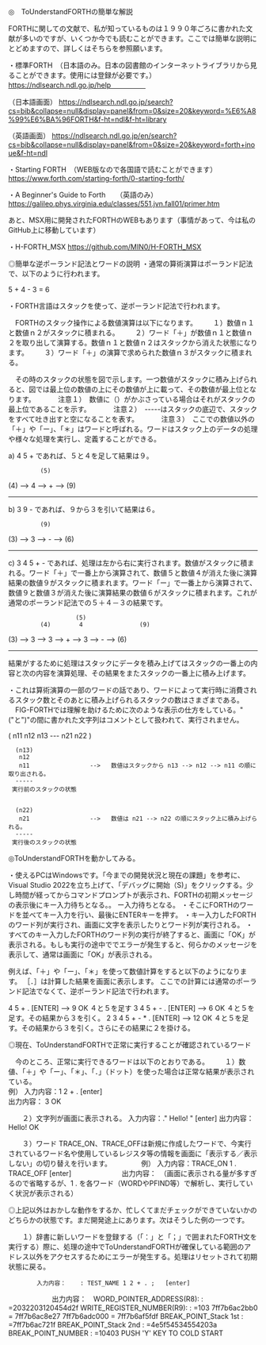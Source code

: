 ◎　ToUnderstandFORTHの簡単な解説　

FORTHに関しての文献で、私が知っているものは１９９０年ごろに書かれた文献が多いのですが、いくつか今でも読むことができます。ここでは簡単な説明にとどめますので、詳しくはそちらを参照願います。

・標準FORTH　（日本語のみ。日本の図書館のインターネットライブラリから見ることができます。使用には登録が必要です。）
https://ndlsearch.ndl.go.jp/help　　　　　

（日本語画面）
https://ndlsearch.ndl.go.jp/search?cs=bib&collapse=null&display=panel&from=0&size=20&keyword=%E6%A8%99%E6%BA%96FORTH&f-ht=ndl&f-ht=library

（英語画面）
https://ndlsearch.ndl.go.jp/en/search?cs=bib&collapse=null&display=panel&from=0&size=20&keyword=forth+inoue&f-ht=ndl


・Starting FORTH　（WEB版なので各国語で読むことができます）
https://www.forth.com/starting-forth/0-starting-forth/


・A Beginner's Guide to Forth　　（英語のみ）
https://galileo.phys.virginia.edu/classes/551.jvn.fall01/primer.htm


あと、MSX用に開発されたFORTHのWEBもあります（事情があって、今は私のGitHub上に移動しています）

・H-FORTH_MSX
https://github.com/MIN0/H-FORTH_MSX



◎簡単な逆ポーランド記法とワードの説明
・通常の算術演算はポーランド記法で、以下のように行われます。

  5 + 4 - 3 = 6

・FORTH言語はスタックを使って、逆ポーランド記法で行われます。

　FORTHのスタック操作による数値演算は以下になります。
　　１）数値ｎ１と数値ｎ２がスタックに積まれる。
　　２）ワード「＋」が数値ｎ１と数値ｎ２を取り出して演算する。数値ｎ１と数値ｎ２はスタックから消えた状態になります。
　　３）ワード「＋」の演算で求められた数値ｎ３がスタックに積まれる。

　その時のスタックの状態を図で示します。一つ数値がスタックに積み上げられると、図では最上位の数値の上にその数値が上に載って、その数値が最上位となります。
　　　注意１）　数値に（）がかぶさっている場合はそれがスタックの最上位であることを示す。
　　　注意２）　-----はスタックの底辺で、スタックをすべて吐き出すと空になることを表す。
　　　注意３）　ここでの数値以外の「＋」や「ー」、「＊」はワードと呼ばれる。ワードはスタック上のデータの処理や様々な処理を実行し、定義することができる。

a)
  4 5 +  であれば、５と４を足して結果は９。

             (5)
   (4)  -->   4   -->  +  -->  (9)
  -----     -----             -----

b)
  3 9 -  であれば、９から３を引いて結果は６。

             (9)
   (3)  -->   3   -->  -  -->  (6)
  -----     -----             -----

c)
  3 4 5 + -  であれば、処理は左から右に実行されます。数値がスタックに積まれる。ワード「＋」で一番上から演算されて、数値５と数値４が消えた後に演算結果の数値９がスタックに積まれます。ワード「ー」で一番上から演算されて、数値９と数値３が消えた後に演算結果の数値６がスタックに積まれます。これが通常のポーランド記法での５＋４－３の結果です。

                       (5)      
             (4)        4                (9)
   (3)  -->   3   -->   3   -->  +  -->   3   -->  -  -->  (6)
  -----     -----     -----             -----             -----

結果がするために処理はスタックにデータを積み上げてはスタックの一番上の内容と次の内容を演算処理、その結果をまたスタックの一番上に積み上げます。


・これは算術演算の一部のワードの話であり、ワードによって実行時に消費されるスタック数とそのあとに積み上げられるスタックの数はさまざまである。
　FIG-FORTHでは理解を助けるために次のような表示の仕方をしている。"("と")"の間に書かれた文字列はコメントとして扱われて、実行されません。

   ( n11 n12 n13 --- n21 n22 ) 


      (n13)              
       n12                      
       n11                 -->   数値はスタックから n13 --> n12 --> n11 の順に取り出される。
      -----                       
     実行前のスタックの状態　　

                
      (n22) 
       n21                 -->   数値は n21 --> n22 の順にスタック上に積み上げられる。
      -----   
     実行後のスタックの状態




◎ToUnderstandFORTHを動かしてみる。

・使えるPCはWindowsです。「今までの開発状況と現在の課題」を参考に、Visual Studio 2022を立ち上げて、「デバッグに開始（S)」をクリックする。少し時間が経ってからコマンドプロンプトが表示され、FORTHの初期メッセージの表示後にキー入力待ちとなる。。
ー入力待ちとなる。
・そこにFORTHのワードを並べてキー入力を行い、最後にENTERキーを押す。
・キー入力したFORTHのワード列が実行され、画面に文字を表示したりとワード列が実行される。
・すべてのキー入力したFORTHのワード列の実行が終了すると、画面に「OK」が表示される。もしも実行の途中ででエラーが発生すると、何らかのメッセージを表示して、通常は画面に「OK」が表示される。



例えば、「＋」や「ー」、「＊」を使って数値計算をすると以下のようになります。
［．］は計算した結果を画面に表示します。
ここでの計算には通常のポーランド記法でなくて、逆ポーランド記法で行われます。

  4 5 + . [ENTER]              --> 9 OK    ４と５を足す
  3 4 5 + - . [ENTER]          --> 6 OK    ４と５を足す。その結果から３を引く。
  2 3 4 5 + - * . [ENTER]      --> 12 OK   ４と５を足す。その結果から３を引く。さらにその結果に２を掛ける。





◎現在、ToUnderstandFORTHで正常に実行することが確認されているワード

　今のところ、正常に実行できるワードは以下のとおりである。
　　１）数値、「＋」や「ー」、「＊」、「．」（ドット）を使った場合は正常な結果が表示されている。  
        例）  入力内容：1 2 + . [enter]  
              出力内容： 3  OK  

　　２）文字列が画面に表示される。
              入力内容：." Hello! "  [enter] 
              出力内容：Hello!  OK 

　　３）ワード TRACE_ON、TRACE_OFFは新規に作成したワードで、今実行されているワード名や使用しているレジスタ等の情報を画面に「表示する／表示しない」の切り替えを行います。
　　　　例） 入力内容：TRACE_ON 1 . TRACE_OFF [enter] 
　　　　　　　出力内容：　（画面に表示される量が多すぎるので省略するが、1 . を各ワード（WORDやPFIND等）で解析し、実行していく状況が表示される）

◎上記以外はおかしな動作をするか、忙しくてまだチェックができていないかのどちらかの状態です。まだ開発途上にあります。次はそうした例の一つです。

　　１）辞書に新しいワードを登録する（「：」と「；」で囲まれたFORTH文を実行する）際に、処理の途中でToUnderstandFORTHが確保している範囲のアドレス以外をアクセスするためにエラーが発生する。処理はリセットされて初期状態に戻る。

            入力内容：    : TEST_NAME 1 2 + . ;   [enter] 
　　　　　　 出力内容：　WORD_POINTER_ADDRESS(R8):  : =2032203120454d2f
                       WRITE_REGISTER_NUMBER(R9):  : =103
                       7ff7b6ac2bb0 = 7ff7b6ac8e27
                       7ff7b6adc000 = 7ff7b6af5fdf
                       BREAK_POINT_Stack 1st : =7ff7b6ac721f
                       BREAK_POINT_Stack 2nd : =4e5f54534554203a
                       BREAK_POINT_NUMBER : =10403
                       PUSH 'Y' KEY TO COLD START

